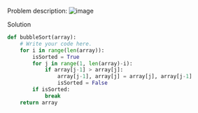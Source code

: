 Problem description:
![image](https://user-images.githubusercontent.com/11685096/152148287-f80b2431-39b4-4085-81c0-ad2c020d3c55.png)

Solution
```python
def bubbleSort(array):
    # Write your code here.
    for i in range(len(array)):
		isSorted = True
		for j in range(1, len(array)-i):
			if array[j-1] > array[j]:
				array[j-1], array[j] = array[j], array[j-1]
				isSorted = False
		if isSorted:
			break
	return array
```
